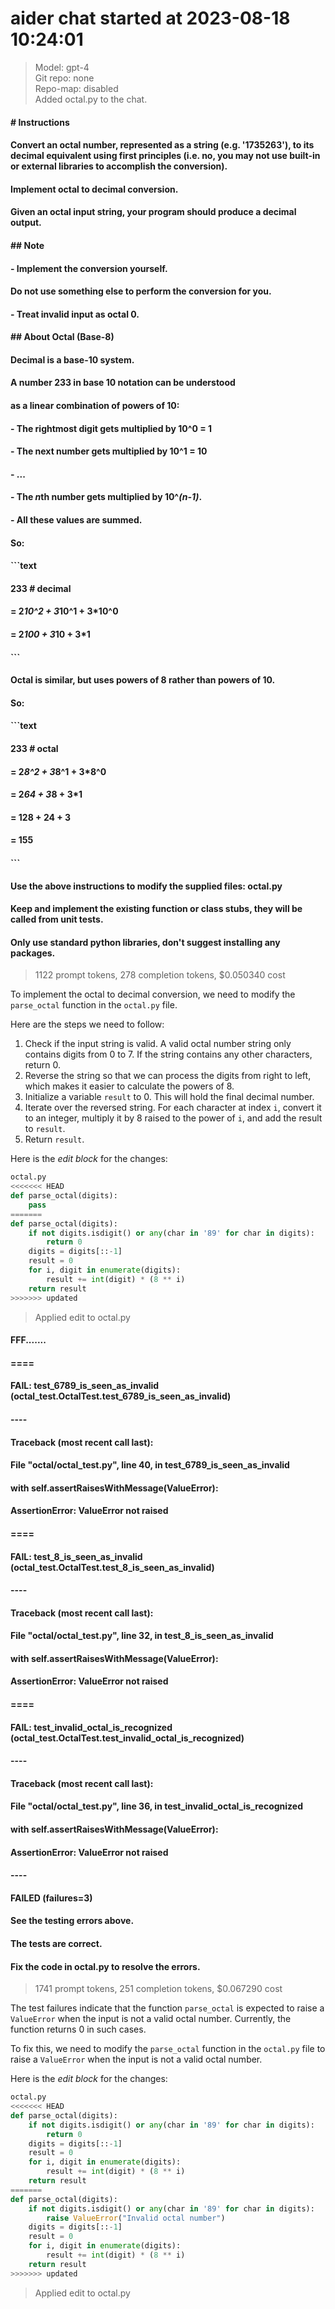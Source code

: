 
# aider chat started at 2023-08-18 10:24:01

> Model: gpt-4  
> Git repo: none  
> Repo-map: disabled  
> Added octal.py to the chat.  

#### # Instructions  
####   
#### Convert an octal number, represented as a string (e.g. '1735263'), to its decimal equivalent using first principles (i.e. no, you may not use built-in or external libraries to accomplish the conversion).  
####   
#### Implement octal to decimal conversion.  
#### Given an octal input string, your program should produce a decimal output.  
####   
#### ## Note  
####   
#### - Implement the conversion yourself.  
####   Do not use something else to perform the conversion for you.  
#### - Treat invalid input as octal 0.  
####   
#### ## About Octal (Base-8)  
####   
#### Decimal is a base-10 system.  
####   
#### A number 233 in base 10 notation can be understood  
#### as a linear combination of powers of 10:  
####   
#### - The rightmost digit gets multiplied by 10^0 = 1  
#### - The next number gets multiplied by 10^1 = 10  
#### - ...  
#### - The *n*th number gets multiplied by 10^*(n-1)*.  
#### - All these values are summed.  
####   
#### So:  
####   
#### ```text  
####    233 # decimal  
####  = 2*10^2 + 3*10^1 + 3*10^0  
####  = 2*100  + 3*10   + 3*1  
#### ```  
####   
#### Octal is similar, but uses powers of 8 rather than powers of 10.  
####   
#### So:  
####   
#### ```text  
####    233 # octal  
####  = 2*8^2 + 3*8^1 + 3*8^0  
####  = 2*64  + 3*8   + 3*1  
####  = 128   + 24    + 3  
####  = 155  
#### ```  
####   
#### ####  
####   
#### Use the above instructions to modify the supplied files: octal.py  
#### Keep and implement the existing function or class stubs, they will be called from unit tests.  
#### Only use standard python libraries, don't suggest installing any packages.  
> 1122 prompt tokens, 278 completion tokens, $0.050340 cost  

To implement the octal to decimal conversion, we need to modify the `parse_octal` function in the `octal.py` file. 

Here are the steps we need to follow:

1. Check if the input string is valid. A valid octal number string only contains digits from 0 to 7. If the string contains any other characters, return 0.
2. Reverse the string so that we can process the digits from right to left, which makes it easier to calculate the powers of 8.
3. Initialize a variable `result` to 0. This will hold the final decimal number.
4. Iterate over the reversed string. For each character at index `i`, convert it to an integer, multiply it by 8 raised to the power of `i`, and add the result to `result`.
5. Return `result`.

Here is the *edit block* for the changes:

```python
octal.py
<<<<<<< HEAD
def parse_octal(digits):
    pass
=======
def parse_octal(digits):
    if not digits.isdigit() or any(char in '89' for char in digits):
        return 0
    digits = digits[::-1]
    result = 0
    for i, digit in enumerate(digits):
        result += int(digit) * (8 ** i)
    return result
>>>>>>> updated
```

> Applied edit to octal.py  

#### FFF.......  
#### ====  
#### FAIL: test_6789_is_seen_as_invalid (octal_test.OctalTest.test_6789_is_seen_as_invalid)  
#### ----  
#### Traceback (most recent call last):  
####   File "octal/octal_test.py", line 40, in test_6789_is_seen_as_invalid  
####     with self.assertRaisesWithMessage(ValueError):  
#### AssertionError: ValueError not raised  
####   
#### ====  
#### FAIL: test_8_is_seen_as_invalid (octal_test.OctalTest.test_8_is_seen_as_invalid)  
#### ----  
#### Traceback (most recent call last):  
####   File "octal/octal_test.py", line 32, in test_8_is_seen_as_invalid  
####     with self.assertRaisesWithMessage(ValueError):  
#### AssertionError: ValueError not raised  
####   
#### ====  
#### FAIL: test_invalid_octal_is_recognized (octal_test.OctalTest.test_invalid_octal_is_recognized)  
#### ----  
#### Traceback (most recent call last):  
####   File "octal/octal_test.py", line 36, in test_invalid_octal_is_recognized  
####     with self.assertRaisesWithMessage(ValueError):  
#### AssertionError: ValueError not raised  
####   
#### ----  
####   
####   
#### FAILED (failures=3)  
#### ####  
####   
#### See the testing errors above.  
#### The tests are correct.  
#### Fix the code in octal.py to resolve the errors.  
> 1741 prompt tokens, 251 completion tokens, $0.067290 cost  

The test failures indicate that the function `parse_octal` is expected to raise a `ValueError` when the input is not a valid octal number. Currently, the function returns 0 in such cases. 

To fix this, we need to modify the `parse_octal` function in the `octal.py` file to raise a `ValueError` when the input is not a valid octal number.

Here is the *edit block* for the changes:

```python
octal.py
<<<<<<< HEAD
def parse_octal(digits):
    if not digits.isdigit() or any(char in '89' for char in digits):
        return 0
    digits = digits[::-1]
    result = 0
    for i, digit in enumerate(digits):
        result += int(digit) * (8 ** i)
    return result
=======
def parse_octal(digits):
    if not digits.isdigit() or any(char in '89' for char in digits):
        raise ValueError("Invalid octal number")
    digits = digits[::-1]
    result = 0
    for i, digit in enumerate(digits):
        result += int(digit) * (8 ** i)
    return result
>>>>>>> updated
```

> Applied edit to octal.py  
